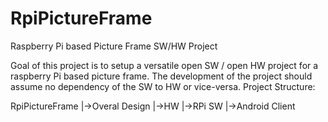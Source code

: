 # RpiPictureFrame
Raspberry Pi based Picture Frame SW/HW Project

Goal of this project is to setup a versatile open SW / open HW project for a raspberry Pi based picture frame. 
The development of the project should assume no dependency of the SW to HW or vice-versa. 
Project Structure:

RpiPictureFrame
|->Overal Design
|->HW 
|->RPi SW
|->Android Client 
